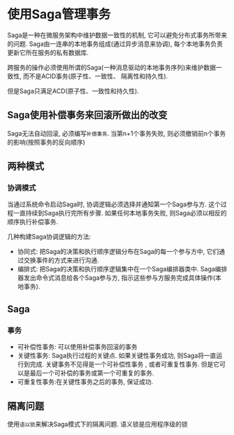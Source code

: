 # 使用Saga管理事务

Saga是一种在微服务架构中维护数据一致性的机制, 它可以避免分布式事务所带来的问题. 
Saga由一连串的本地事务组成(通过异步消息来协调), 每个本地事务负责更新它所在服务的私有数据库.

跨服务的操作必须使用所谓的Saga(一种消息驱动的本地事务序列)来维护数据一致性, 而不是ACID事务(原子性、一致性、
隔离性和持久性). 

但是Saga只满足ACD(原子性、一致性和持久性).

## Saga使用补偿事务来回滚所做出的改变
Saga无法自动回滚, 必须编写`补偿事务`. 当第n+1个事务失败, 则必须撤销前n个事务的影响(按照事务的反向顺序)


## 两种模式

### 协调模式

当通过系统命令启动Saga时, 协调逻辑必须选择并通知第一个Saga参与方. 这个过程一直持续到Saga执行完所有步骤.
如果任何本地事务失败, 则Saga必须以相反的顺序执行补偿事务. 

几种构建Saga协调逻辑的方法:
- 协同式: 把Saga的决策和执行顺序逻辑分布在Saga的每一个参与方中, 它们通过交换事件的方式来进行沟通.
- 编排式: 把Saga的决策和执行顺序逻辑集中在一个Saga编排器类中. Saga编排器发出命令式消息给各个Saga参与方, 
指示这些参与方服务完成具体操作(本地事务).

## Saga
### 事务
- 可补偿性事务: 可以使用补偿事务回滚的事务
- 关键性事务: Saga执行过程的关键点. 如果关键性事务成功, 则Saga将一直运行到完成. 关键事务不见得是一个可补偿性事务
, 或者可重复性事务. 但是它可以是最后一个可补偿的事务或第一个可重复的事务.
- 可重复性事务:在关键性事务之后的事务, 保证成功.

## 隔离问题

使用`语以锁`来解决Saga模式下的隔离问题. 语义锁是应用程序级的锁